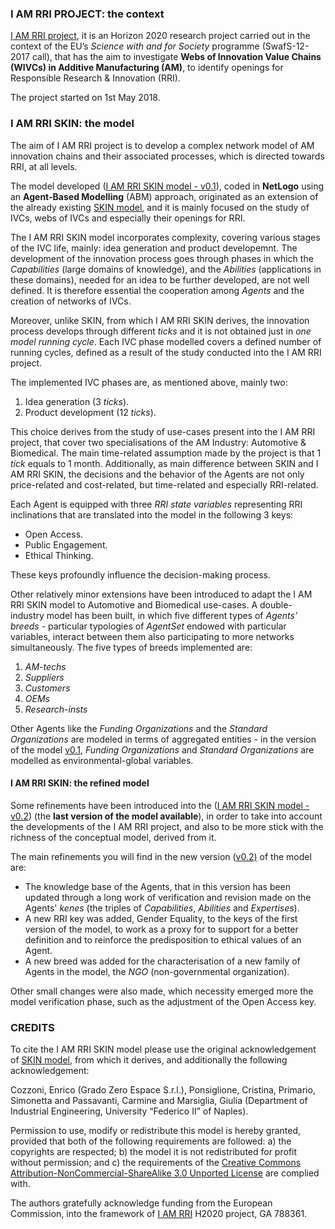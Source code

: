 ### I AM RRI PROJECT: the context
[I AM RRI project](https://iamrri.eu), it is an Horizon 2020 research project carried out in the context of the EU’s _Science with and for Society_ programme (SwafS-12-2017 call), that has the aim to investigate **Webs of Innovation Value Chains (WIVCs) in Additive Manufacturing (AM)**, to identify openings for Responsible Research & Innovation (RRI).

The project started on 1st May 2018.

### I AM RRI SKIN: the model
The aim of I AM RRI project is to develop a complex network model of AM innovation chains and their associated processes, which is directed towards RRI, at all levels.

The model developed ([I AM RRI SKIN model - v0.1](https://github.com/GradoZeroTeam/IAMRRI/blob/master/IAMRRI-ver0.1.nlogo)), coded in **NetLogo** using an **Agent-Based Modelling** (ABM) approach, originated as an extension of the already existing [SKIN model](https://cress.soc.surrey.ac.uk/skin/), and it is mainly focused on the study of IVCs, webs of IVCs and especially their openings for RRI.

The I AM RRI SKIN model incorporates complexity, covering various stages of the IVC life, mainly: idea generation and product developemnt.
The development of the innovation process goes through phases in which the _Capabilities_ (large domains of knowledge), and the _Abilities_ (applications in these domains), needed for an idea to be further developed, are not well defined. It is therefore essential the cooperation among _Agents_ and the creation of networks of IVCs. 

Moreover, unlike SKIN, from which I AM RRI SKIN derives, the innovation process develops through different _ticks_ and it is not obtained just in _one model running cycle_.
Each IVC phase modelled covers a defined number of running cycles, defined as a result of the study conducted into the I AM RRI project. 

The implemented IVC phases are, as mentioned above, mainly two:
1. Idea generation (3 _ticks_).
2. Product development (12 _ticks_).

This choice derives from the study of use-cases present into the I AM RRI project, that cover two specialisations of the AM Industry: Automotive & Biomedical.
The main time-related assumption made by the project is that 1 _tick_ equals to 1 month.
Additionally, as main difference between SKIN and I AM RRI SKIN, the decisions and the behavior of the Agents are not only price-related and cost-related, but time-related and especially RRI-related.

Each Agent is equipped with three _RRI state variables_ representing RRI inclinations that are translated into the model in the following 3 keys:
- Open Access.
- Public Engagement.
- Ethical Thinking.

These keys profoundly influence the decision-making process.

Other relatively minor extensions have been introduced to adapt the I AM RRI SKIN model to Automotive and Biomedical use-cases.
A double-industry model has been built, in which five different types of _Agents’ breeds_  - particular typologies of _AgentSet_ endowed with particular variables, interact between them also participating to more networks simultaneously.
The five types of breeds implemented are:
1. _AM-techs_
2. _Suppliers_
3. _Customers_
4. _OEMs_
5. _Research-insts_ 

Other Agents like the _Funding Organizations_ and the _Standard Organizations_ are modeled in terms of aggregated entities - in the version of the model [v0.1](https://github.com/GradoZeroTeam/IAMRRI/blob/master/IAMRRI-ver0.1.nlogo), _Funding Organizations_ and _Standard Organizations_ are modelled as environmental-global variables.

#### I AM RRI SKIN: the refined model

Some refinements have been introduced into the ([I AM RRI SKIN model - v0.2](https://github.com/GradoZeroTeam/IAMRRI/blob/master/IAMRRI-ver0.2.nlogo)) (the **last version of the model available**), in order to take into account the developments of the I AM RRI project, and also to be more stick with the richness of the conceptual model, derived from it.

The main refinements you will find in the new version ([v0.2)](https://github.com/GradoZeroTeam/IAMRRI/blob/master/IAMRRI-ver0.2.nlogo) of the model are: 
- The knowledge base of the Agents, that in this version has been updated through a long work of verification and revision made on the Agents' _kenes_ (the triples of _Capabilities_, _Abilities_ and _Expertises_).
- A new RRI key was added, Gender Equality, to the keys of the first version of the model, to work as a proxy for to support for a better definition and to reinforce the predisposition to ethical values of an Agent.
- A new breed was added for the characterisation of a new family of Agents in the model, the _NGO_ (non-governmental organization).

Other small changes were also made, which necessity emerged more  the model verification phase, such as the adjustment of the Open Access key.

### CREDITS
To cite the I AM RRI SKIN model please use the original  acknowledgement of [SKIN model](https://github.com/InnovationNetworks/skin), from which it derives, and additionally the following acknowledgement:

Cozzoni, Enrico (Grado Zero Espace S.r.l.), Ponsiglione, Cristina, Primario, Simonetta and Passavanti, Carmine and Marsiglia, Giulia (Department of Industrial Engineering, University “Federico II” of Naples).

Permission to use, modify or redistribute this model is hereby granted, provided that both of the following requirements are followed: a) the copyrights are respected; b) the model it is not redistributed for profit without permission; and c) the requirements of the [Creative Commons Attribution-NonCommercial-ShareAlike 3.0 Unported License](http://creativecommons.org/licenses/by-nc-sa/3.0/) are complied with.

The authors gratefully acknowledge funding from the European Commission, into the framework of [I AM RRI](https://iamrri.eu) H2020 project, GA 788361.
